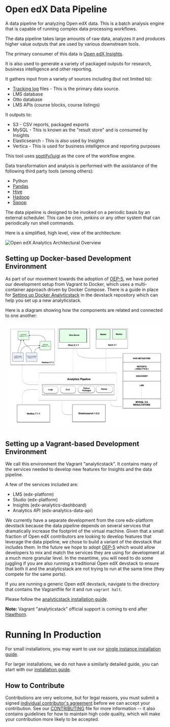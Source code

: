 Open edX Data Pipeline
======================
A data pipeline for analyzing Open edX data. This is a batch analysis engine that is capable of running complex data processing workflows.

The data pipeline takes large amounts of raw data, analyzes it and produces higher value outputs that are used by various downstream tools.

The primary consumer of this data is [Open edX Insights](http://edx.readthedocs.io/projects/edx-insights/en/latest/).

It is also used to generate a variety of packaged outputs for research, business intelligence and other reporting.

It gathers input from a variety of sources including (but not limited to):

* [Tracking log](http://edx.readthedocs.io/projects/devdata/en/latest/internal_data_formats/event_list.html) files - This is the primary data source.
* LMS database
* Otto database
* LMS APIs (course blocks, course listings)

It outputs to:

* S3 - CSV reports, packaged exports
* MySQL - This is known as the "result store" and is consumed by Insights
* Elasticsearch - This is also used by Insights
* Vertica - This is used for business intelligence and reporting purposes

This tool uses [spotify/luigi](https://github.com/spotify/luigi) as the core of the workflow engine.

Data transformation and analysis is performed with the assistance of the following third party tools (among others):

* Python
* [Pandas](http://pandas.pydata.org/)
* [Hive](https://hive.apache.org/)
* [Hadoop](http://hadoop.apache.org/)
* [Sqoop](http://sqoop.apache.org/)

The data pipeline is designed to be invoked on a periodic basis by an external scheduler. This can be cron, jenkins or any other system that can periodically run shell commands.

Here is a simplified, high level, view of the architecture:

![Open edX Analytics Architectural Overview](http://edx.readthedocs.io/projects/edx-installing-configuring-and-running/en/latest/_images/Analytics_Pipeline.png)

Setting up Docker-based Development Environment
-----------------------------------------------

As part of our movement towards the adoption of [OEP-5](https://github.com/edx/open-edx-proposals/blob/master/oeps/oep-0005-arch-containerize-devstack.rst), we have 
ported our development setup from Vagrant to Docker, which uses a multi-container approach driven by Docker Compose. 
There is a guide in place for [Setting up Docker Analyticstack](https://github.com/edx/devstack#getting-started-on-analytics) in
the devstack repository which can help you set up a new analyticstack. 

Here is a diagram showing how the components are related and connected to one another:

![the analyticstack](/images/docker_analyticstack.png?raw=true)

Setting up a Vagrant-based Development Environment
-------------------------------------------------- 

We call this environment the Vagrant "analyticstack". It contains many of the services needed to develop new features for Insights and the data pipeline.

A few of the services included are:

- LMS (edx-platform)
- Studio (edx-platform)
- Insights (edx-analytics-dashboard)
- Analytics API (edx-analytics-data-api)

We currently have a separate development from the core edx-platform devstack because the data pipeline depends on
several services that dramatically increase the footprint of the virtual machine. Given that a small fraction of
Open edX contributors are looking to develop features that leverage the data pipeline, we chose to build a variant of
the devstack that includes them. In the future we hope to adopt [OEP-5](https://github.com/edx/open-edx-proposals/blob/master/oeps/oep-0005-arch-containerize-devstack.rst)
which would allow developers to mix and match the services they are using for development at a much more granular level.
In the meantime, you will need to do some juggling if you are also running a traditional Open edX devstack to ensure
that both it and the analyticstack are not trying to run at the same time (they compete for the same ports).

If you are running a generic Open edX devstack, navigate to the directory that contains the Vagrantfile for it and run `vagrant halt`.

Please follow the [analyticstack installation guide](http://edx.readthedocs.io/projects/edx-installing-configuring-and-running/en/latest/installation/analytics/index.html).

**Note:** Vagrant "analyticstack" official support is coming to end after [Hawthorn](https://groups.google.com/forum/#!topic/edx-code/KWp1RHoN5n0).

Running In Production
=====================

For small installations, you may want to use our [single instance installation guide](https://openedx.atlassian.net/wiki/display/OpenOPS/edX+Analytics+Installation).

For larger installations, we do not have a similarly detailed guide, you can start with our [installation guide](http://edx.readthedocs.io/projects/edx-installing-configuring-and-running/en/latest/insights/index.html).


How to Contribute
-----------------

Contributions are very welcome, but for legal reasons, you must submit a signed
[individual contributor's agreement](http://code.edx.org/individual-contributor-agreement.pdf)
before we can accept your contribution. See our
[CONTRIBUTING](https://github.com/edx/edx-platform/blob/master/CONTRIBUTING.rst)
file for more information -- it also contains guidelines for how to maintain
high code quality, which will make your contribution more likely to be accepted.
